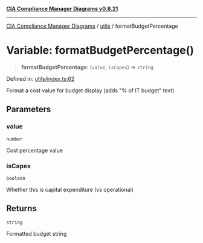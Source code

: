 [**CIA Compliance Manager Diagrams v0.8.21**](../../README.md)

***

[CIA Compliance Manager Diagrams](../../modules.md) / [utils](../README.md) / formatBudgetPercentage

# Variable: formatBudgetPercentage()

> **formatBudgetPercentage**: (`value`, `isCapex`) => `string`

Defined in: [utils/index.ts:62](https://github.com/Hack23/cia-compliance-manager/blob/689e67e40bb6afe811128d672a0d7dd5fcbdaea5/src/utils/index.ts#L62)

Format a cost value for budget display (adds "% of IT budget" text)

## Parameters

### value

`number`

Cost percentage value

### isCapex

`boolean`

Whether this is capital expenditure (vs operational)

## Returns

`string`

Formatted budget string
